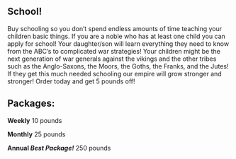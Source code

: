 ## School!
Buy schooling so you don’t spend endless amounts of time teaching your children basic things. If you are a noble who has at least one child you can apply for school! Your daughter/son will learn everything they need to know from the ABC’s to complicated war strategies! Your children might be the next generation of war generals against the vikings and the other tribes such as the Anglo-Saxons, the Moors, the Goths, the Franks, and the Jutes! If they get this much needed schooling our empire will grow stronger and stronger! Order today and get 5 pounds off! 

Packages:
------
**Weekly**
10 pounds

**Monthly**
25 pounds

**Annual
*Best Package!***
250 pounds
